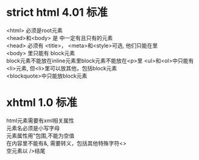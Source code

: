 # strict html 4.01 标准   
\<html\> 必须是root元素   
\<head\>和\<body\> 是 <html>中一定有且只有的元素   
\<head\> 必须有 \<title\>， 
\<meta\>和\<style\>可选, 他们只能在<head>里   
\<body\> 里只能有 block元素  
 block元素不能放在inline元素里block元素不能放在\<p\>里 
 \<ul\>和\<ol\>中只能有\<li\>元素,
 但\<li\>里可以放其他，包括block元素   
 \<blockquote\>中只能放block元素   
 # xhtml 1.0 标准   
 html元素需要有xml相关属性   
 元素名必须是小写字母   
 元素属性用"包围,不能为空值   
 在内容里不能有&, 需要转义，包括其他特殊字符<>   
 空元素以 />结尾